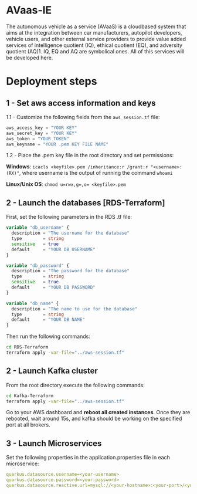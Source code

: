 # AVaas-IE

The autonomous vehicle as a service (AVaaS) is a cloudbased system that aims at the integration between car manufacturers, autopilot developers, vehicle users, and other external service providers to provide value added services of intelligence quotient (IQ), ethical quotient (EQ), and adversity quotient (AQ)1. IQ, EQ and AQ are symbolical ones. All of this services will be developed here.

# Deployment steps

## 1 - Set aws access information and keys
1.1 - Customize the following fields from the ```aws_session.tf``` file:
```Terraform
aws_access_key = "YOUR KEY"
aws_secret_key = "YOUR KEY"
aws_token = "YOUR TOKEN"
aws_keyname = "YOUR .pem KEY FILE NAME"
```

1.2 - Place the .pem key file in the root directory and set permissions:  

**Windows**: ```icacls <keyfile>.pem /inheritance:r /grant:r "<username>:(RX)"```, where username is the output of running the command ```whoami```  

**Linux/Unix OS**: ```chmod u=rwx,g=,o= <keyfile>.pem```


## 2 - Launch the databases [RDS-Terraform]

First, set the following parameters in the RDS .tf file: 
		
```Terraform
variable "db_username" {
  description = "The username for the database"
  type        = string
  sensitive   = true
  default     = "YOUR DB USERNAME"
}

variable "db_password" {
  description = "The password for the database"
  type        = string
  sensitive   = true
  default     = "YOUR DB PASSWORD"
}

variable "db_name" {
  description = "The name to use for the database"
  type        = string
  default     = "YOUR DB NAME"
}                         
```

Then run the following commands:
```bash
cd RDS-Terraform
terraform apply -var-file="../aws-session.tf"
```

## 2 - Launch Kafka cluster

From the root directory execute the following commands:
```bash
cd Kafka-Terraform
terraform apply -var-file="../aws-session.tf"
```

Go to your AWS dashboard and **reboot all created instances**.
Once they are rebooted, wait around 15s, and kafka should be working on the specified port at all brokers.


## 3 - Launch Microservices
Set the following properties in the application.properties file in each microservice:
```yaml
quarkus.datasource.username=<your-username>
quarkus.datasource.password=<your-password>
quarkus.datasource.reactive.url=mysql://<your-hostname>:<your-port>/<your-database>
```


			